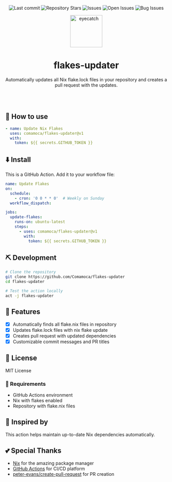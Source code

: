 <div align="center">

![Last commit](https://img.shields.io/github/last-commit/Comamoca/update-flakes?style=flat-square)
![Repository Stars](https://img.shields.io/github/stars/Comamoca/update-flakes?style=flat-square)
![Issues](https://img.shields.io/github/issues/Comamoca/update-flakes?style=flat-square)
![Open Issues](https://img.shields.io/github/issues-raw/Comamoca/update-flakes?style=flat-square)
![Bug Issues](https://img.shields.io/github/issues/Comamoca/update-flakes/bug?style=flat-square)

<img src="https://emoji2svg.deno.dev/api/🦊" alt="eyecatch" height="100">

# flakes-updater

Automatically updates all Nix flake.lock files in your repository and creates a pull request with the updates.

<br>
<br>


</div>

<div align="center">

</div>

## 🚀 How to use

```yaml
- name: Update Nix Flakes
  uses: comamoca/flakes-updater@v1
  with:
    token: ${{ secrets.GITHUB_TOKEN }}
```

## ⬇️  Install

This is a GitHub Action. Add it to your workflow file:

```yaml
name: Update Flakes
on:
  schedule:
    - cron: '0 0 * * 0'  # Weekly on Sunday
  workflow_dispatch:

jobs:
  update-flakes:
    runs-on: ubuntu-latest
    steps:
      - uses: comamoca/flakes-updater@v1
        with:
          token: ${{ secrets.GITHUB_TOKEN }}
```


## ⛏️   Development

```sh
# Clone the repository
git clone https://github.com/Comamoca/flakes-updater
cd flakes-updater

# Test the action locally
act -j flakes-updater
```
## 📝 Features

- [x] Automatically finds all flake.nix files in repository
- [x] Updates flake.lock files with nix flake update
- [x] Creates pull request with updated dependencies
- [x] Customizable commit messages and PR titles

## 📜 License

MIT License

### 🧩 Requirements

- GitHub Actions environment
- Nix with flakes enabled
- Repository with flake.nix files

## 👏 Inspired by

This action helps maintain up-to-date Nix dependencies automatically.

## 💕 Special Thanks

- [Nix](https://nixos.org/) for the amazing package manager
- [GitHub Actions](https://github.com/features/actions) for CI/CD platform
- [peter-evans/create-pull-request](https://github.com/peter-evans/create-pull-request) for PR creation
